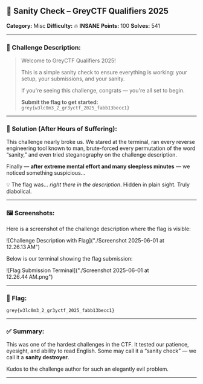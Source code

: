 
## 🧠 Sanity Check – GreyCTF Qualifiers 2025

**Category:** Misc
**Difficulty:** 🔥 **INSANE**
**Points:** 100
**Solves:** 541

---

### 📜 Challenge Description:

> Welcome to GreyCTF Qualifiers 2025!
>
> This is a simple sanity check to ensure everything is working: your setup, your submissions, and your sanity.
>
> If you're seeing this challenge, congrats — you're all set to begin.
>
> **Submit the flag to get started:**
> `grey{w3lc0m3_2_gr3yctf_2025_fabb13becc1}`

---

### 🧩 Solution (After Hours of Suffering):

This challenge nearly broke us. We stared at the terminal, ran every reverse engineering tool known to man, brute-forced every permutation of the word “sanity,” and even tried steganography on the challenge description.

Finally — **after extreme mental effort and many sleepless minutes** — we noticed something suspicious...

💡 The flag was... *right there in the description*. Hidden in plain sight. Truly diabolical.

---

### 🖼️ Screenshots:

Here is a screenshot of the challenge description where the flag is visible:

![Challenge Description with Flag]("./Screenshot 2025-06-01 at 12.26.13 AM")

Below is our terminal showing the flag submission:

![Flag Submission Terminal]("./Screenshot 2025-06-01 at 12.26.44 AM.png")

---

### 🏁 Flag:

```
grey{w3lc0m3_2_gr3yctf_2025_fabb13becc1}
```

---

### ✅ Summary:

This was one of the hardest challenges in the CTF. It tested our patience, eyesight, and ability to read English. Some may call it a “sanity check” — we call it a **sanity destroyer**.

Kudos to the challenge author for such an elegantly evil problem.

---
